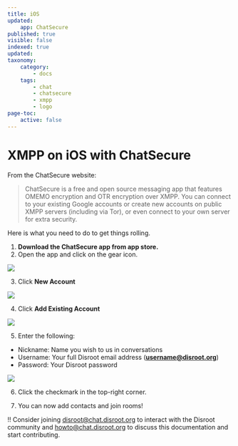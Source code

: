 ```yaml
---
title: iOS
updated:
    app: ChatSecure
published: true
visible: false
indexed: true
updated:
taxonomy:
    category:
        - docs
    tags:
        - chat
        - chatsecure
        - xmpp
        - logo
page-toc:
    active: false
---
```


# XMPP on iOS with ChatSecure

From the ChatSecure website:

> ChatSecure is a free and open source messaging app that features OMEMO encryption and OTR encryption over XMPP. You can connect to your existing Google accounts or create new accounts on public XMPP servers (including via Tor), or even connect to your own server for extra security.

Here is what you need to do to get things rolling.

1. **Download the ChatSecure app from app store.**
2. Open the app and click on the gear icon.

![](en/chatsecure1.png)

3. Click **New Account**

![](en/chatsecure2.png)

4. Click **Add Existing Account**

![](en/chatsecure3.png)

5. Enter the following:

* Nickname: Name you wish to us in conversations
* Username: Your full Disroot email address (**username@disroot.org**)
* Password: Your Disroot password

![](en/chatsecure4.png)

6. Click the checkmark in the top-right corner.

7. You can now add contacts and join rooms!

!! Consider joining disroot@chat.disroot.org to interact with the Disroot community and howto@chat.disroot.org to discuss this documentation and start contributing.
